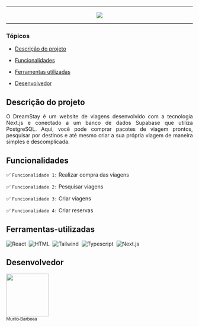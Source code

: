 <hr>
<p align="center">
   <img src="http://img.shields.io/static/v1?label=STATUS&message=FINALIZADO&color=RED&style=for-the-badge" #vitrine/>
</p>
<hr>


### Tópicos 

- [Descrição do projeto](#Descrição-do-projeto)

- [Funcionalidades](#Funcionalidades)

- [Ferramentas utilizadas](#Ferramentas-utilizadas)

- [Desenvolvedor](#Desenvolvedor)

## Descrição do projeto 

<p align="justify">
O DreamStay é um website de viagens desenvolvido com a tecnologia Next.js e conectado a um banco de dados Supabase que utiliza PostgreSQL. Aqui, você pode comprar pacotes de viagem prontos, pesquisar por destinos e até mesmo criar a sua própria viagem de maneira simples e descomplicada.
</p>

## Funcionalidades

:white_check_mark: `Funcionalidade 1:` Realizar compra das viagens

:white_check_mark: `Funcionalidade 2:` Pesquisar viagens

:white_check_mark: `Funcionalidade 3:` Criar viagens 

:white_check_mark: `Funcionalidade 4:` Criar reservas

## Ferramentas-utilizadas

 ![React](https://img.shields.io/badge/-React-0D1117?style=for-the-badge&logo=react&logoColor=61DAFB&labelColor=transparent)&nbsp;
 ![HTML](https://img.shields.io/badge/-html-0D1117?style=for-the-badge&logo=html5&logoColor=61DAFB&labelColor=transparent)&nbsp;
  ![Tailwind](https://img.shields.io/badge/-CSS-0D1117?style=for-the-badge&logo=CSS3&logoColor=1572B6&labelColor=0D1117)&nbsp;
  ![Typescript](https://shields.io/badge/TypeScript-3178C6?logo=TypeScript&logoColor=FFF&style=flat-square)&nbsp;
  ![Next.js](https://img.shields.io/badge/next.js-000000?style=for-the-badge&logo=nextdotjs&logoColor=white)&nbsp;




## Desenvolvedor

[<img src="https://avatars.githubusercontent.com/u/111542827?v=4" width=115><br><sub>Murilo Barbosa</sub>](https://github.com/Murilo358) 
